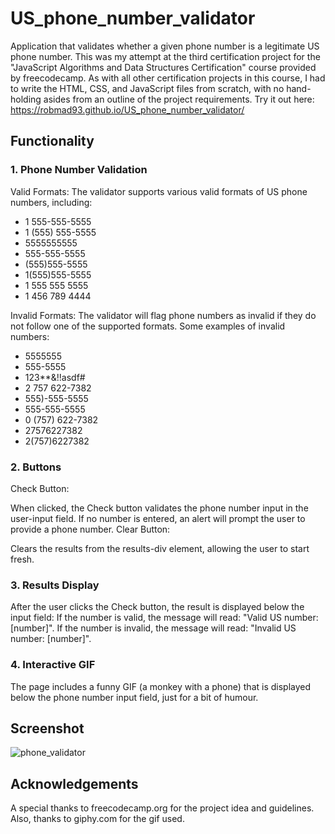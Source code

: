 ﻿# US_phone_number_validator
Application that validates whether a given phone number is a legitimate US phone number. This was my attempt at the third certification project for the "JavaScript Algorithms and Data Structures Certification" course provided by freecodecamp. As with all other certification projects in this course, I had to write the HTML, CSS, and JavaScript files from scratch, with no hand-holding asides from an outline of the project requirements. Try it out here: https://robmad93.github.io/US_phone_number_validator/

## Functionality
### 1. Phone Number Validation
Valid Formats:
The validator supports various valid formats of US phone numbers, including:
- 1 555-555-5555
- 1 (555) 555-5555
- 5555555555
- 555-555-5555
- (555)555-5555
- 1(555)555-5555
- 1 555 555 5555
- 1 456 789 4444


Invalid Formats:
The validator will flag phone numbers as invalid if they do not follow one of the supported formats. Some examples of invalid numbers:
- 5555555
- 555-5555
- 123**&!!asdf#
- 2 757 622-7382
- 555)-555-5555
- 555-555-5555
- 0 (757) 622-7382
- 27576227382
- 2(757)6227382


### 2. Buttons
Check Button:

When clicked, the Check button validates the phone number input in the user-input field.
If no number is entered, an alert will prompt the user to provide a phone number.
Clear Button:

Clears the results from the results-div element, allowing the user to start fresh.


### 3. Results Display
After the user clicks the Check button, the result is displayed below the input field:
If the number is valid, the message will read: "Valid US number: [number]".
If the number is invalid, the message will read: "Invalid US number: [number]".


### 4. Interactive GIF
The page includes a funny GIF (a monkey with a phone) that is displayed below the phone number input field, just for a bit of humour.


## Screenshot
![phone_validator](https://github.com/user-attachments/assets/43ac4cfc-8498-4105-b9b3-90f99209f491)


## Acknowledgements
A special thanks to freecodecamp.org for the project idea and guidelines.
Also, thanks to giphy.com for the gif used.
